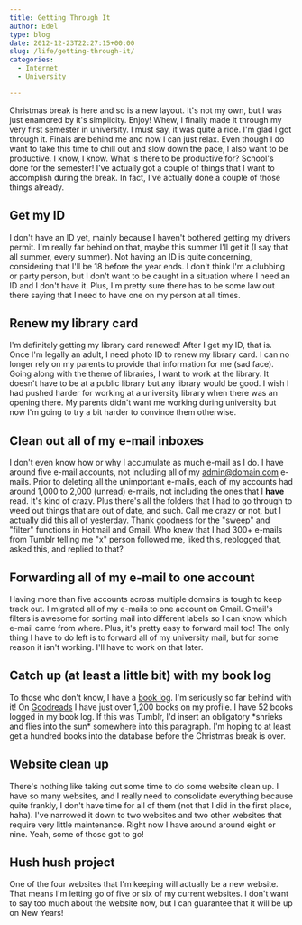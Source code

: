 ```yaml
---
title: Getting Through It
author: Edel
type: blog
date: 2012-12-23T22:27:15+00:00
slug: /life/getting-through-it/
categories:
  - Internet
  - University

---
```

Christmas break is here and so is a new layout. It's not my own, but I was just enamored by it's simplicity. Enjoy! Whew, I finally made it through my very first semester in university. I must say, it was quite a ride. I'm glad I got through it. Finals are behind me and now I can just relax. Even though I do want to take this time to chill out and slow down the pace, I also want to be productive. I know, I know. What is there to be productive for? School's done for the semester! I've actually got a couple of things that I want to accomplish during the break. In fact, I've actually done a couple of those things already.

## Get my ID

I don't have an ID yet, mainly because I haven't bothered getting my drivers permit. I'm really far behind on that, maybe this summer I'll get it (I say that all summer, every summer). Not having an ID is quite concerning, considering that I'll be 18 before the year ends. I don't think I'm a clubbing or party person, but I don't want to be caught in a situation where I need an ID and I don't have it. Plus, I'm pretty sure there has to be some law out there saying that I need to have one on my person at all times.

## Renew my library card

I'm definitely getting my library card renewed! After I get my ID, that is. Once I'm legally an adult, I need photo ID to renew my library card. I can no longer rely on my parents to provide that information for me (sad face). Going along with the theme of libraries, I want to work at the library. It doesn't have to be at a public library but any library would be good. I wish I had pushed harder for working at a university library when there was an opening there. My parents didn't want me working during university but now I'm going to try a bit harder to convince them otherwise.

## Clean out all of my e-mail inboxes

I don't even know how or why I accumulate as much e-mail as I do. I have around five e-mail accounts, not including all of my admin@domain.com e-mails. Prior to deleting all the unimportant e-mails, each of my accounts had around 1,000 to 2,000 (unread) e-mails, not including the ones that I **have** read. It's kind of crazy. Plus there's all the folders that I had to go through to weed out things that are out of date, and such. Call me crazy or not, but I actually did this all of yesterday. Thank goodness for the "sweep" and "filter" functions in Hotmail and Gmail. Who knew that I had 300+ e-mails from Tumblr telling me "x" person followed me, liked this, reblogged that, asked this, and replied to that?

## Forwarding all of my e-mail to one account

Having more than five accounts across multiple domains is tough to keep track out. I migrated all of my e-mails to one account on Gmail. Gmail's filters is awesome for sorting mail into different labels so I can know which e-mail came from where. Plus, it's pretty easy to forward mail too! The only thing I have to do left is to forward all of my university mail, but for some reason it isn't working. I'll have to work on that later.

## Catch up (at least a little bit) with my book log

To those who don't know, I have a [book log][1]. I'm seriously so far behind with it! On [Goodreads][2] I have just over 1,200 books on my profile. I have 52 books logged in my book log. If this was Tumblr, I'd insert an obligatory \*shrieks and flies into the sun\* somewhere into this paragraph. I'm hoping to at least get a hundred books into the database before the Christmas break is over.

## Website clean up

There's nothing like taking out some time to do some website clean up. I have so many websites, and I really need to consolidate everything because quite frankly, I don't have time for all of them (not that I did in the first place, haha). I've narrowed it down to two websites and two other websites that require very little maintenance. Right now I have around around eight or nine. Yeah, some of those got to go!

## Hush hush project

One of the four websites that I'm keeping will actually be a new website. That means I'm letting go of five or six of my current websites. I don't want to say too much about the website now, but I can guarantee that it will be up on New Years!




 [1]: http://room304.brokenphrases.info
 [2]: http://goodreads.com